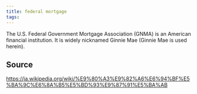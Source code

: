 ```yaml
---
title: federal mortgage
tags: 
---
```


The U.S. Federal Government Mortgage Association (GNMA) is an American financial institution. It is widely nicknamed Ginnie Mae (Ginnie Mae is used herein).

## Source
https://ja.wikipedia.org/wiki/%E9%80%A3%E9%82%A6%E6%94%BF%E5%BA%9C%E6%8A%B5%E5%BD%93%E9%87%91%E5%BA%AB